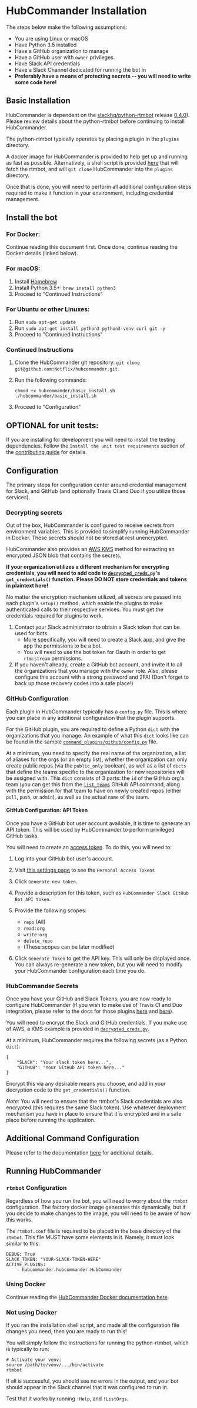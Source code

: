 HubCommander Installation
=====================

The steps below make the following assumptions:
* You are using Linux or macOS
* Have Python 3.5 installed
* Have a GitHub organization to manage
* Have a GitHub user with `owner` privileges.
* Have Slack API credentials
* Have a Slack Channel dedicated for running the bot in
* **Preferably have a means of protecting secrets -- you will need to write some code here!**

Basic Installation
-----------------
HubCommander is dependent on the [slackhq/python-rtmbot](https://github.com/slackhq/python-rtmbot) 
release [0.4.0](https://github.com/slackhq/python-rtmbot/releases/tag/0.4.0)). Please review details about the
python-rtmbot before continuing to install HubCommander.

The python-rtmbot typically operates by placing a plugin in the `plugins` directory.

A docker image for HubCommander is provided to help get up and running as fast as possible. Alternatively, 
a shell script is provided [here](https://github.com/Netflix/hubcommander/blob/master/basic_install.sh)
that will fetch the rtmbot, and will `git clone` HubCommander into the `plugins` directory.

Once that is done, you will need to perform all additional configuration steps required to make it function in your
environment, including credential management.

Install the bot
--------------

### For Docker:

Continue reading this document first. Once done, continue reading the Docker details (linked below).

### For macOS:

1. Install [Homebrew](http://brew.sh)
2. Install Python 3.5+: `brew install python3`
3. Proceed to "Continued Instructions"

### For Ubuntu or other Linuxes:

1. Run `sudo apt-get update`
2. Run `sudo apt-get install python3 python3-venv curl git -y`
3. Proceed to "Continued Instructions"

### Continued Instructions

1. Clone the HubCommander git repository: `git clone git@github.com:Netflix/hubcommander.git`.
2. Run the following commands:

   ```
   chmod +x hubcommander/basic_install.sh
   ./hubcommander/basic_install.sh
   ```
3. Proceed to "Configuration"

## OPTIONAL for unit tests:
If you are installing for development you will need to install the testing dependencies. 
Follow the `Install the unit test requirements` section of the [contributing guide](contributing.md#install-the-unit-test-requirements) for details.


Configuration
--------------

The primary steps for configuration center around credential management for Slack, and GitHub
(and optionally Travis CI and Duo if you utilize those services).

### Decrypting secrets

Out of the box, HubCommander is configured to receive secrets from environment variables. This is provided
to simplify running HubCommander in Docker. These secrets should not be stored at rest unencrypted.

HubCommander also provides an [AWS KMS](https://aws.amazon.com/kms/) method for extracting an encrypted
JSON blob that contains the secrets.

**If your organization utilizes a different mechanism for encrypting credentials, you will need to add code 
to [`decrypted_creds.py`](https://github.com/Netflix/hubcommander/blob/master/decrypt_creds.py)'s
`get_credentials()` function.** __Please DO NOT store credentials and tokens in plaintext here!__

No matter the encryption mechanism utilized, all secrets are passed into each plugin's `setup()` method, which
enable the plugins to make authenticated calls to their respective services. You must get the credentials 
required for plugins to work.

1. Contact your Slack administrator to obtain a Slack token that can be used for bots.
    - More specifically, you will need to create a Slack app, and give the app the permissions to be a bot.
    - You will need to use the bot token for Oauth in order to get `rtm:stream` permissions.
2. If you haven't already, create a GitHub bot account, and invite it to all the organizations that 
   you manage with the `owner` role. Also, please configure this account with a strong password
   and 2FA! (Don't forget to back up those recovery codes into a safe place!)

### GitHub Configuration

Each plugin in HubCommander typically has a `config.py` file. This is where you can place in any additional
configuration that the plugin supports.

For the GitHub plugin, you are required to define a Python `dict` with the organizations that you manage. An example
of what this `dict` looks like can be found in the sample
[`command_plugins/github/config.py`](https://github.com/Netflix/hubcommander/blob/develop/command_plugins/github/config.py) file.

At a minimum, you need to specify the real name of the organization, a list of aliases for the orgs (or an empty list),
whether the organization can only create public repos (via the `public_only` boolean), as well as 
a list of `dicts` that define the teams specific to the organization for new repositories will be assigned with. 
This `dict` consists of 3 parts:
the `id` of the GitHub org's team (you can get this from the
[`list_teams`](https://developer.github.com/v3/orgs/teams/#list-teams) GitHub API command, along with the 
permission for that team to have on newly created repos (either `pull`, `push`, or `admin`),
as well as the actual `name` of the team.

#### GitHub Configuration: API Token

Once you have a GitHub bot user account available, it is time to generate an API token. This will be used
by HubCommander to perform privileged GitHub tasks.

You will need to create an [access token](https://help.github.com/articles/creating-an-access-token-for-command-line-use/).
To do this, you will need to:

1. Log into your GitHub bot user's account.
2. Visit [this settings page](https://github.com/settings/tokens) to see the `Personal Access Tokens`
3. Click `Generate new token`.
4. Provide a description for this token, such as `HubCommander Slack GitHub Bot API token`.
5. Provide the following scopes:

   - `repo` (All)
   - `read:org`
   - `write:org`
   - `delete_repo`
   - (These scopes can be later modified)

6. Click `Generate Token` to get the API key. This will only be displayed once. You can always re-generate 
   a new token, but you will need to modify your HubCommander configuration each time you do.

### HubCommander Secrets

Once you have your GitHub and Slack Tokens, you are now ready to configure HubCommander (if you wish to make use
of Travis CI and Duo integration, please refer to the docs for those plugins
[here](travis_ci.md) and [here](authentication.md)).

You will need to encrypt the Slack and GitHub credentials. If you make use of AWS, a KMS example is provided 
in [`decrypted_creds.py`](https://github.com/Netflix/hubcommander/blob/master/decrypt_creds.py).

At a minimum, HubCommander requires the following secrets (as a Python `dict`):
```
{
    "SLACK": "Your slack token here...",
    "GITHUB": "Your GitHub API token here..."
}
```

Encrypt this via any desirable means you choose, and add in your decryption code to the `get_credentials()` function.

*Note:* You will need to ensure that the rtmbot's Slack credentials are also encrypted (this requires the 
same Slack token). Use whatever deployment mechanism you have in place to ensure that it is encrypted and 
in a safe place before running the application.

## Additional Command Configuration

Please refer to the documentation [here](command_config.md) for additional details.

Running HubCommander
-------------------

### `rtmbot` Configuration

Regardless of how you run the bot, you will need to worry about the `rtmbot` configuration. The factory docker image
generates this dynamically, but if you decide to make changes to the image, you will need to be aware of how
this works.

The `rtmbot.conf` file is required to be placed in the base directory of the `rtmbot`.  This file MUST have some 
elements in it. Namely, it must look similar to this:

```
DEBUG: True
SLACK_TOKEN: "YOUR-SLACK-TOKEN-HERE"
ACTIVE_PLUGINS:
    - hubcommander.hubcommander.HubCommander
```


### Using Docker

Continue reading the [HubCommander Docker documentation here](docker.md).

### Not using Docker

If you ran the installation shell script, and made all the configuration file changes you need, then you
are ready to run this!

You will simply follow the instructions for running the python-rtmbot, which is typically to run:
```
# Activate your venv:
source /path/to/venv/.../bin/activate
rtmbot
```
If all is successful, you should see no errors in the output, and your bot should appear in the Slack channel
that it was configured to run in.

Test that it works by running `!Help`, and `!ListOrgs`.
